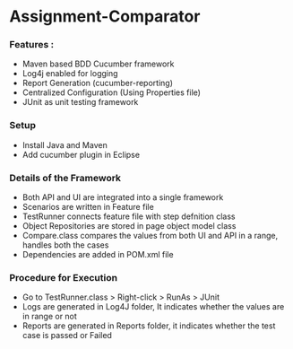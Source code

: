 # Assignment-Comparator
### **Features :**
- Maven based BDD Cucumber framework
- Log4j enabled for logging
- Report Generation (cucumber-reporting)
- Centralized Configuration (Using Properties file)
- JUnit as unit testing framework

### **Setup**
- Install Java and Maven
- Add cucumber plugin in Eclipse

### **Details of the Framework**
- Both API and UI are integrated into a single framework
- Scenarios are written in Feature file
- TestRunner connects feature file with step defnition class
- Object Repositories are stored in page object model class
- Compare.class compares the values from both UI and API in a range, handles both the cases
- Dependencies are added in POM.xml file

### **Procedure for Execution**
- Go to TestRunner.class > Right-click > RunAs > JUnit
- Logs are generated in Log4J folder, It indicates whether the values are in range or not
- Reports are generated in Reports folder, it indicates whether the test case is passed or Failed
